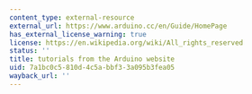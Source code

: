 ```yaml
---
content_type: external-resource
external_url: https://www.arduino.cc/en/Guide/HomePage
has_external_license_warning: true
license: https://en.wikipedia.org/wiki/All_rights_reserved
status: ''
title: tutorials from the Arduino website
uid: 7a1bc0c5-810d-4c5a-bbf3-3a095b3fea05
wayback_url: ''
---
```

